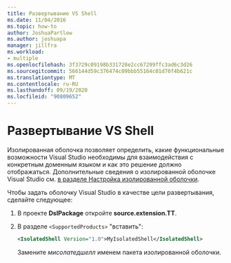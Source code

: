 ```yaml
---
title: Развертывание VS Shell
ms.date: 11/04/2016
ms.topic: how-to
author: JoshuaPartlow
ms.author: joshuapa
manager: jillfra
ms.workload:
- multiple
ms.openlocfilehash: 3f3729c09198b331728e2cc67299ffc3ad6c3d26
ms.sourcegitcommit: 566144d59c376474c09bbb55164c01d70f4b621c
ms.translationtype: MT
ms.contentlocale: ru-RU
ms.lasthandoff: 09/19/2020
ms.locfileid: "90809652"
---
```

# <a name="vs-shell-deployment"></a>Развертывание VS Shell

Изолированная оболочка позволяет определить, какие функциональные возможности Visual Studio необходимы для взаимодействия с конкретным доменным языком и как это решение должно отображаться. Дополнительные сведения о изолированной оболочке Visual Studio см. [в разделе Настройка изолированной оболочки](https://visualstudio.microsoft.com/vs/older-downloads/isolated-shell/).

Чтобы задать оболочку Visual Studio в качестве цели развертывания, сделайте следующее:

1. В проекте **DslPackage** откройте **source.extension.TT**.

2. В разделе `<SupportedProducts>` "вставить":

   ```xml
   <IsolatedShell Version="1.0">MyIsolatedShell</IsolatedShell>
   ```

   Замените *мисолатедшелл* именем пакета изолированной оболочки.